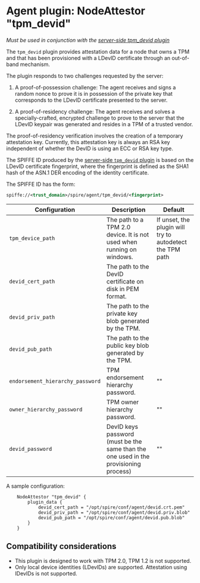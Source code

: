 # Agent plugin: NodeAttestor "tpm_devid"

*Must be used in conjunction with the [server-side tpm_devid plugin](plugin_server_nodeattestor_tpm_devid.md)*

The `tpm_devid` plugin provides attestation data for a node that owns a TPM
and that has been provisioned with a LDevID certificate through an out-of-band
mechanism.

The plugin responds to two challenges requested by the server:

1. A proof-of-possession challenge: The agent receives and signs a random nonce
to prove it is in possession of the private key that corresponds to the LDevID
certificate presented to the server.

2. A proof-of-residency challenge: The agent receives and solves a
specially-crafted, encrypted challenge to prove to the server that the LDevID
keypair was generated and resides in a TPM of a trusted vendor.

The proof-of-residency verification involves the creation of a temporary
attestation key. Currently, this attestation key is always an RSA key independent
of whether the DevID is using an ECC or RSA key type.

The SPIFFE ID produced by the [server-side `tpm_devid` plugin](plugin_server_nodeattestor_tpm_devid.md) is based on the
LDevID certificate fingerprint, where the fingerprint is defined as the SHA1 hash
of the ASN.1 DER encoding of the identity certificate.

The SPIFFE ID has the form:

```xml
spiffe://<trust_domain>/spire/agent/tpm_devid/<fingerprint>
```

| Configuration                    | Description                                                                          | Default                                                   |
|----------------------------------|--------------------------------------------------------------------------------------|-----------------------------------------------------------|
| `tpm_device_path`                | The path to a TPM 2.0 device. It is not used when running on windows.                | If unset, the plugin will try to autodetect the TPM path  |
| `devid_cert_path`                | The path to the DevID certificate on disk in PEM format.                             |                                                           |
| `devid_priv_path`                | The path to the private key blob generated by the TPM.                               |                                                           |
| `devid_pub_path`                 | The path to the public key blob generated by the TPM.                                |                                                           |
| `endorsement_hierarchy_password` | TPM endorsement hierarchy password.                                                  |   ""                                                      |
| `owner_hierarchy_password`       | TPM owner hierarchy password.                                                        |   ""                                                      |
| `devid_password`                 | DevID keys password (must be the same than the one used in the provisioning process) |   ""                                                      |

A sample configuration:

```hcl
    NodeAttestor "tpm_devid" {
        plugin_data {
            devid_cert_path = "/opt/spire/conf/agent/devid.crt.pem"
            devid_priv_path = "/opt/spire/conf/agent/devid.priv.blob"
            devid_pub_path = "/opt/spire/conf/agent/devid.pub.blob"
        }
    }
```

## Compatibility considerations

+ This plugin is designed to work with TPM 2.0, TPM 1.2 is not supported.
+ Only local device identities (LDevIDs) are supported. Attestation using
IDevIDs is not supported.
